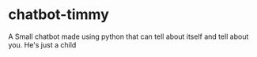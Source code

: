 # chatbot-timmy
 A Small chatbot made using python that can tell about itself and tell about you. He's just a child
